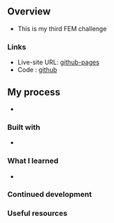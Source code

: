 
## Overview

- This is my third FEM challenge

### Links

- Live-site URL: [github-pages]()
- Code : [github]()

## My process

-

### Built with

 -

### What I learned

 - 

### Continued development


### Useful resources

